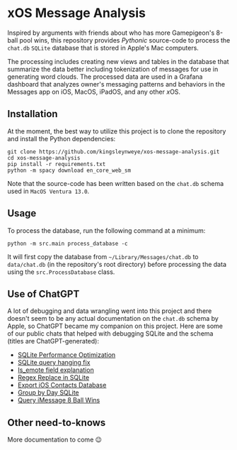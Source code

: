 # xOS Message Analysis
Inspired by arguments with friends about who has more Gamepigeon's 8-ball pool wins, this repository provides _Pythonic_ source-code to process the `chat.db` `SQLite` database that is stored in Apple's Mac computers. 

The processing includes creating new views and tables in the database that summarize the data better including tokenization of messages for use in generating word clouds. The processed data are used in a Grafana dashboard that analyzes owner's messaging patterns and behaviors in the Messages app on iOS, MacOS, iPadOS, and any other <em>x</em>OS.

## Installation
At the moment, the best way to utilize this project is to clone the repository and install the Python dependencies:

```console
git clone https://github.com/kingsleynweye/xos-message-analysis.git
cd xos-message-analysis
pip install -r requirements.txt
python -m spacy download en_core_web_sm
```

Note that the source-code has been written based on the `chat.db` schema used in `MacOS Ventura 13.0`.

## Usage
To process the database, run the following command at a minimum:

```console
python -m src.main process_database -c
```

It will first copy the database from `~/Library/Messages/chat.db` to `data/chat.db` (in the repository's root directory) before processing the data using the `src.ProcessDatabase` class.

## Use of ChatGPT
A lot of debugging and data wrangling went into this project and there doesn't seem to be any actual documentation on the `chat.db` schema by Apple, so ChatGPT became my companion on this project. Here are some of our public chats that helped with debugging SQLite and the schema (titles are ChatGPT-generated):

- [SQLite Performance Optimization](https://chatgpt.com/share/674a03a6-ad48-8010-bf15-516bca55bc1e)
- [SQLite query hanging fix](https://chatgpt.com/share/674a00e4-d720-8010-980c-38a6a267098d)
- [Is_emote field explanation](https://chatgpt.com/share/674a02e9-dbc8-8010-b03f-6fce1a299458)
- [Regex Replace in SQLite](https://chatgpt.com/share/674a0237-5d54-8010-9b75-e84381d13cea)
- [Export iOS Contacts Database](https://chatgpt.com/share/674a0201-3bc0-8010-8689-9fe1f4623837)
- [Group by Day SQLite](https://chatgpt.com/share/674a01c9-7530-8010-863d-bfd6bdfd65e1)
- [Query iMessage 8 Ball Wins](https://chatgpt.com/share/674a017b-1aec-8010-8f80-c3046f792f38)

## Other need-to-knows
More documentation to come 😉